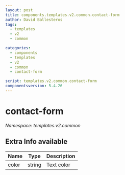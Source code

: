 ```yaml
---
layout: post
title: components.templates.v2.common.contact-form
author: David Ballesteros
tags:
  - templates
  - v2
  - common

categories:
  - components
  - templates
  - v2
  - common
  - contact-form

script: templates.v2.common.contact-form
componentsversion: 5.4.26
---
```

# contact-form

*Namespace: templates.v2.common*

## Extra Info available

| Name | Type | Description |
| --- | --- | --- |
| color | string | Text color |